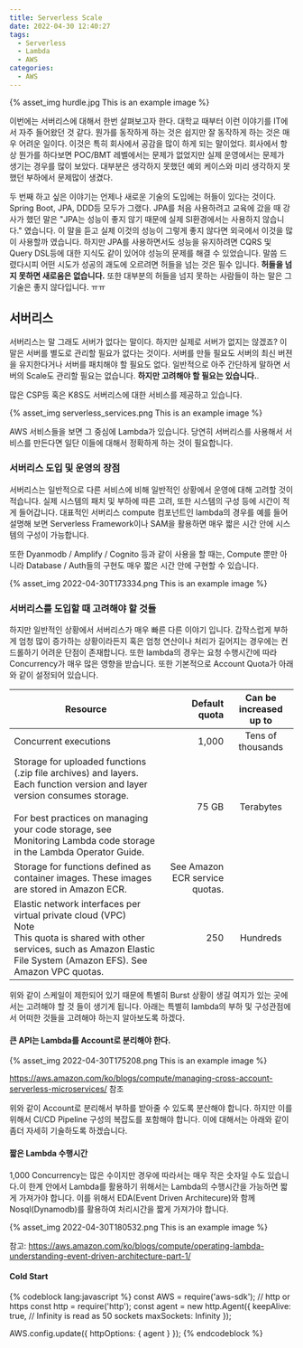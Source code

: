 ```yaml
---
title: Serverless Scale
date: 2022-04-30 12:40:27
tags:
  - Serverless
  - Lambda
  - AWS
categories:
  - AWS
---
```


{% asset_img hurdle.jpg This is an example image %}

이번에는 서버리스에 대해서 한번 살펴보고자 한다. 대학교 때부터 이런 이야기를 IT에서 자주 들어왔던 것 같다. 뭔가를 동작하게 하는 것은 쉽지만 잘 동작하게 하는 것은 매우 어려운 일이다. 이것은 특히 회사에서 공감을 많이 하게 되는 말이었다. 회사에서 항상 뭔가를 하다보면 POC/BMT 레벨에서는 문제가 없었지만 실제 운영에서는 문제가 생기는 경우를 많이 보았다. 대부분은 생각하지 못했던 예외 케이스와 미리 생각하지 못했던 부하에서 문제많이 생겼다.

두 번째 하고 싶은 이야기는 언제나 새로운 기술의 도입에는 허들이 있다는 것이다. Spring Boot, JPA, DDD등 모두가 그랬다. JPA를 처음 사용하려고 교육에 갔을 때 강사가 했던 말은 "JPA는 성능이 좋지 않기 때문에 실제 SI환경에서는 사용하지 않습니다." 였습니다. 이 말을 듣고 실제 이것의 성능이 그렇게 좋지 않다면 외국에서 이것을 많이 사용할까 였습니다. 하지만 JPA를 사용하면서도 성능을 유지하려면 CQRS 및 Query DSL등에 대한 지식도 같이 있어야 성능의 문제를 해결 수 있었습니다. 말씀 드렸다시피 어떤 시도가 성공의 괘도에 오르려면 허들을 넘는 것은 필수 입니다. **허들을 넘지 못하면 새로움은 없습니다.** 또한 대부분의 허들을 넘지 못하는 사람들이 하는 말은 그 기술은 좋지 않다입니다. ㅠㅠ

## 서버리스

서버리스는 말 그래도 서버가 없다는 말이다. 하지만 실제로 서버가 없지는 않겠죠? 이 말은 서버를 별도로 관리할 필요가 없다는 것이다. 서버를 만들 필요도 서버의 최신 버젼을 유지한다거나 서버를 패치해야 할 필요도 없다. 일반적으로 아주 간단하게 말하면 서버의 Scale도 관리할 필요는 없습니다. **하지만 고려해야 할 필요는 있습니다.**.

많은 CSP등 혹은 K8S도 서버리스에 대한 서비스를 제공하고 있습니다.

{% asset_img serverless_services.png This is an example image %}

AWS 서비스들을 보면 그 중심에 Lambda가 있습니다. 당연히 서버리스를 사용해서 서비스를 만든다면 일단 이들에 대해서 정확하게 하는 것이 필요합니다.

### 서버리스 도입 및 운영의 장점

서버리스는 일반적으로 다른 서비스에 비해 일반적인 상황에서 운영에 대해 고려할 것이 적습니다. 실제 시스템의 패치 및 부하에 따른 고려, 또한 시스템의 구성 등에 시간이 적게 들어갑니다. 대표적인 서버리스 compute 컴포넌트인 lambda의 경우를 예를 들어 설명해 보면 Serverless Framework이나 SAM을 활용하면 매우 짧은 시간 안에 시스템의 구성이 가능합니다.

또한 Dyanmodb / Amplify / Cognito 등과 같이 사용을 할 때는, Compute 뿐만 아니라 Database / Auth들의 구현도 매우 짧은 시간 안에 구현할 수 있습니다.

{% asset_img 2022-04-30T173334.png This is an example image %}

### 서버리스를 도입할 때 고려해야 할 것들

하지만 일반적인 상황에서 서버리스가 매우 빠른 다른 이야기 입니다. 갑작스럽게 부하게 엄청 많이 증가하는 상황이라든지 혹은 엄청 연산이나 처리가 길어지는 경우에는 컨드롤하기 어려운 단점이 존재합니다. 또한 lambda의 경우는 요청 수행시간에 따라 Concurrency가 매우 많은 영향을 받습니다. 또한 기본적으로 Account Quota가 아래와 같이 설정되어 있습니다.

| Resource                                                                                                                                                                                                                                                  |                  Default quota | Can be increased up to |
| --------------------------------------------------------------------------------------------------------------------------------------------------------------------------------------------------------------------------------------------------------- | -----------------------------: | :--------------------: |
| Concurrent executions                                                                                                                                                                                                                                     |                          1,000 |   Tens of thousands    |
| Storage for uploaded functions (.zip file archives) and layers. Each function version and layer version consumes storage. <br /><br /> For best practices on managing your code storage, see Monitoring Lambda code storage in the Lambda Operator Guide. |                          75 GB |       Terabytes        |
| Storage for functions defined as container images. These images are stored in Amazon ECR.                                                                                                                                                                 | See Amazon ECR service quotas. |                        |
| Elastic network interfaces per virtual private cloud (VPC)<br />Note<br />This quota is shared with other services, such as Amazon Elastic File System (Amazon EFS). See Amazon VPC quotas.                                                               |                            250 |        Hundreds        |

위와 같이 스케일이 제한되어 있기 때문에 특별히 Burst 상황이 생길 여지가 있는 곳에서는 고려해야 할 것 들이 생기게 됩니다. 아래는 특별히 lambda의 부하 및 구성관점에서 어떠한 것들을 고려해야 하는지 알아보도록 하겠다.

#### 큰 API는 Lambda를 Account로 분리해야 한다.

{% asset_img 2022-04-30T175208.png This is an example image %}

https://aws.amazon.com/ko/blogs/compute/managing-cross-account-serverless-microservices/ 참조

위와 같이 Account로 분리해서 부하를 받아줄 수 있도록 분산해야 합니다. 하지만 이를 위해서 CI/CD Pipeline 구성의 복잡도를 포함해야 합니다. 이에 대해서는 아래와 같이 좀더 자세히 기술하도록 하겠습니다.

#### 짧은 Lambda 수행시간

1,000 Concurrency는 많은 수이지만 경우에 따라서는 매우 작은 숫자일 수도 있습니다.이 한계 안에서 Lambda를 활용하기 위해서는 Lambda의 수행시간을 가능하면 짧게 가져가야 합니다. 이를 위해서 EDA(Event Driven Architecure)와 함께 Nosql(Dynamodb)를 활용하여 처리시간을 짧게 가져가야 합니다.

{% asset_img 2022-04-30T180532.png This is an example image %}

참고: https://aws.amazon.com/ko/blogs/compute/operating-lambda-understanding-event-driven-architecture-part-1/

#### Cold Start

{% codeblock lang:javascript %}
const AWS = require('aws-sdk');
// http or https
const http = require('http');
const agent = new http.Agent({
    keepAlive: true,
    // Infinity is read as 50 sockets
    maxSockets: Infinity
    });

AWS.config.update({
    httpOptions: {
    agent
    }
});
{% endcodeblock %}
